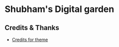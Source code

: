 # Shubham's Digital garden

## Credits & Thanks
-  [Credits for theme](https://jekyll-garden.github.io)

